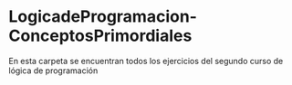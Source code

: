 # LogicadeProgramacion-ConceptosPrimordiales
En esta carpeta se encuentran todos los ejercicios del segundo curso de lógica de programación

